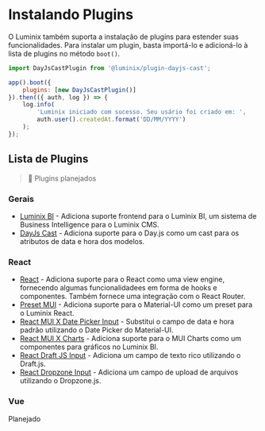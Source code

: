 # Instalando Plugins

O Luminix também suporta a instalação de plugins para estender suas funcionalidades. Para instalar um plugin, basta importá-lo e adicioná-lo à lista de plugins no método `boot()`.

```javascript
import DayJsCastPlugin from '@luminix/plugin-dayjs-cast';

app().boot({
    plugins: [new DayJsCastPlugin()]
}).then(({ auth, log }) => {
    log.info(
        'Luminix iniciado com sucesso. Seu usário foi criado em: ', 
        auth.user().createdAt.format('DD/MM/YYYY')
    );
});
```

## Lista de Plugins

 > :construction_worker: Plugins planejados

### Gerais
- [Luminix BI](https://github.com/luminix-cms/plugin-bi) - Adiciona suporte frontend para o Luminix BI, um sistema de Business Intelligence para o Luminix CMS.
- [DayJs Cast](https://github.com/luminix-cms/plugin-dayjs-cast) - Adiciona suporte para o Day.js como um cast para os atributos de data e hora dos modelos.

### React
- [React](https://github.com/luminix-cms/plugin-react) - Adiciona suporte para o React como uma view engine, fornecendo algumas funcionalidadees em forma de hooks e componentes. Também fornece uma integração com o React Router.
- [Preset MUI](https://github.com/luminix-cms/plugin-preset-mui) - Adiciona suporte para o Material-UI como um preset para o Luminix React.
- [React MUI X Date Picker Input](https://github.com/luminix-cms/plugin-react-mui-x-date-picker-input) - Substitui o campo de data e hora padrão utilizando o Date Picker do Material-UI.
- [React MUI X Charts](https://github.com/luminix-cms/plugin-react-mui-x-charts) - Adiciona suporte para o MUI Charts como um componentes para gráficos no Luminix BI.
- [React Draft JS Input](https://github.com/luminix-cms/plugin-react-draft-js-input) - Adiciona um campo de texto rico utilizando o Draft.js.
- [React Dropzone Input](https://github.com/luminix-cms/plugin-react-dropzone-input) - Adiciona um campo de upload de arquivos utilizando o Dropzone.js.

### Vue

Planejado
